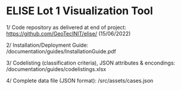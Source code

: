 # ELISE Lot 1 Visualization Tool

1/ Code repository as delivered at end of project: https://github.com/GeoTecINIT/elise/ (15/06/2022)

2/ Installation/Deployment Guide: /documentation/guides/InstallationGuide.pdf

3/ Codelisting (classification criteria), JSON attributes & encondings: /documentation/guides/codelistings.xlsx

4/ Complete data file (JSON format): /src/assets/cases.json

